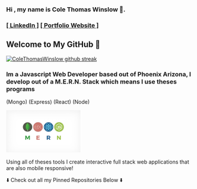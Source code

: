 ###  Hi , my name is Cole Thomas Winslow 🚀.  

### <a href="https://www.linkedin.com/in/cole-winslow-8a2a0b206/">[ LinkedIn ]</a>  <a href="https://www.linkedin.com/in/cole-winslow-8a2a0b206/">[ Portfolio Website ]</a>

    
## Welcome to My GitHub 👾

[![ColeThomasWinslow github streak](https://github-readme-streak-stats.herokuapp.com/?user=ColeThomasWinslow&theme=blue-green)](https://github.com/ColeThomasWinslow/github-readme-streak-stats)

<h3>Im a Javascript Web Developer based out of Phoenix Arizona, I develop out of a M.E.R.N. Stack which means I use theses programs</h3>

(Mongo) (Express) (React) (Node)

<img src="Mern.jpeg" alt="M.E.R.N" width="200"/>





<p>Using all of theses tools I create interactive full stack web applications that are also mobile responsive!</p>

<p> ⬇️  Check out all my Pinned Repositories Below ⬇️</p>
